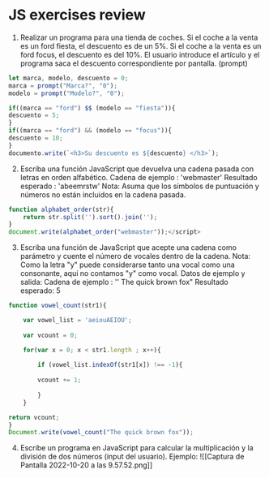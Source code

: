 # JS exercises review
1. Realizar un programa para una tienda de coches. Si el coche a la venta es un ford fiesta, el descuento es de un 5%. Si el coche a la venta es un ford focus, el descuento es del 10%. 
	El usuario introduce el artículo y el programa saca el descuento correspondiente por pantalla. (prompt)

```javascript
let marca, modelo, descuento = 0;
marca = prompt("Marca?", "0");
modelo = prompt("Modelo?", "0");

if((marca == "ford") $$ (modelo == "fiesta")){
descuento = 5;
}
if((marca == "ford") && (modelo == "focus")){
descuento = 10;
}
documento.write(`<h3>Su descuento es ${descuento} </h3>`);
```

2. Escriba una función JavaScript que devuelva una cadena pasada con letras en orden alfabético. Cadena de ejemplo : 'webmaster' 
	Resultado esperado : 'abeemrstw' 
	Nota: Asuma que los símbolos de puntuación y números no están incluidos en la cadena pasada.
```javascript
function alphabet_order(str){  
	return str.split('').sort().join('');
} 
document.write(alphabet_order("webmaster"));</script>
```

3. Escriba una función de JavaScript que acepte una cadena como parámetro y cuente el número de vocales dentro de la cadena. 
	Nota: Como la letra "y" puede considerarse tanto una vocal como una consonante, aquí no contamos "y" como vocal. 
	Datos de ejemplo y salida: Cadena de ejemplo : '' The quick brown fox"
	Resultado esperado: 5
```javascript
function vowel_count(str1){

	var vowel_list = 'aeiouAEIOU';
	
	var vcount = 0;

	for(var x = 0; x < str1.length ; x++){
	
		if (vowel_list.indexOf(str1[x]) !== -1){
	
		vcount += 1;
	
		}
	}

return vcount;
}
Document.write(vowel_count("The quick brown fox"));
```

4. Escribe un programa en JavaScript para calcular la multiplicación y la división de dos números (input del usuario). Ejemplo:
![[Captura de Pantalla 2022-10-20 a las 9.57.52.png]]
